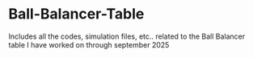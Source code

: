 # Ball-Balancer-Table
Includes all the codes, simulation files, etc.. related to the Ball Balancer table I have worked on through september  2025
